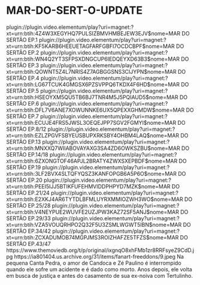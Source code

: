 # MAR-DO-SERT-O-UPDATE

<item>
<title>[COLOR silver][B] MAR DO SERTÃO 1º TEMPORADA [/COLOR][/B][COLOR yellow]  FULL HD  [B][/COLOR][/B]</title>
<link>plugin://plugin.video.elementum/play?uri=magnet:?xt=urn:btih:4Z4W3XEGYHQ7PULSIZBMVHMBEJEW3EJV$nome=MAR DO SERTÃO EP.1</link>
<link>plugin://plugin.video.elementum/play?uri=magnet:?xt=urn:btih:KF5KARB6HEEUETAGFARFGBFI7OCDCBPF$nome=MAR DO SERTÃO EP.2</link>
<link>plugin://plugin.video.elementum/play?uri=magnet:?xt=urn:btih:WN4Q2YT3SFPSXDNGCUP6IEDQEYXD63B3$nome=MAR DO SERTÃO EP.3</link>
<link>plugin://plugin.video.elementum/play?uri=magnet:?xt=urn:btih:QOWNT5Z4L7NRIS4Z7AGBGGSNS3CIJYPN$nome=MAR DO SERTÃO EP.4</link>
<link>plugin://plugin.video.elementum/play?uri=magnet:?xt=urn:btih:LG67TCUK4GMGSX6PZSVPPQ6TKDX4F6HD$nome=MAR DO SERTÃO EP.5</link>
<link>plugin://plugin.video.elementum/play?uri=magnet:?xt=urn:btih:HSEOYXM5QU5TB6BJ7TNR4M5J5PQIAUD5$nome=MAR DO SERTÃO EP.6</link>
<link>plugin://plugin.video.elementum/play?uri=magnet:?xt=urn:btih:DFL7V6ANE7XOWUNNKE6UX5QPEXXGHMDW$nome=MAR DO SERTÃO EP.7</link>
<link>plugin://plugin.video.elementum/play?uri=magnet:?xt=urn:btih:ECUJE4FRS5JWSL3OEQEJPP7SGV2FGMYI$nome=MAR DO SERTÃO EP.8/12</link>
<link>plugin://plugin.video.elementum/play?uri=magnet:?xt=urn:btih:EZLZPGVFSBYEUSBUPXRKSBY4OHBM4LAQ$nome=MAR DO SERTÃO EP.13</link>
<link>plugin://plugin.video.elementum/play?uri=magnet:?xt=urn:btih:MNXXQ7WIIABOVAYAXG3SA4ZD6OWKSZBU$nome=MAR DO SERTÃO EP.14/18</link>
<link>plugin://plugin.video.elementum/play?uri=magnet:?xt=urn:btih:6ZXONGTOF46APJL2BRATY4ZWXSXEPBDF$nome=MAR DO SERTÃO EP.19</link>
<link>plugin://plugin.video.elementum/play?uri=magnet:?xt=urn:btih:3LF2BVX4SLTQFYQSZ3KANFOPGB6A5P6O$nome=MAR DO SERTÃO EP.20</link>
<link>plugin://plugin.video.elementum/play?uri=magnet:?xt=urn:btih:PEEI5IJJ5BTIKFUFEHMVIDDPHPYD7MZK$nome=MAR DO SERTÃO EP.21/24</link>
<link>plugin://plugin.video.elementum/play?uri=magnet:?xt=urn:btih:E2XKJ4AR6TYTDLBFMLUYRXMMIOZWH3WO$nome=MAR DO SERTÃO EP.25/28</link>
<link>plugin://plugin.video.elementum/play?uri=magnet:?xt=urn:btih:V4NEYPUE2WUVFE2UZJPW3KAZ72SF5ANJ$nome=MAR DO SERTÃO EP.29/33</link>
<link>plugin://plugin.video.elementum/play?uri=magnet:?xt=urn:btih:VZA5VOUQRHPO2Q32F5U3ZSMLWGWT5IBN$nome=MAR DO SERTÃO EP.34/42</link>
<link>plugin://plugin.video.elementum/play?uri=magnet:?xt=urn:btih:ZCXADUMOB74MGPJMS3ROIZHAFZE5TFZS$nome=MAR DO SERTÃO EP.43/47</link>
<thumbnail>https://www.themoviedb.org/t/p/original/ixgnqO8xhFMb1zr8RRFsyeZ9CdD.jpg</thumbnail>
<fanart>https://ia801404.us.archive.org/31/items/fanart-freeddons/9.jpeg</fanart>
<info>Na pequena Canta Pedra, o amor de Candoca e Zé Paulino é interrompido quando ele sofre um acidente e é dado como morto. Anos depois, ele volta em busca de justiça e antes do casamento de sua ex-noiva com Tertulinho.</info>
</item>
